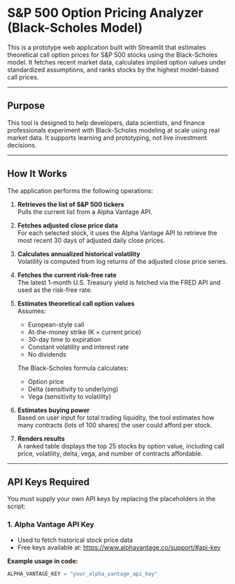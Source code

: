 # S&P 500 Option Pricing Analyzer (Black-Scholes Model)

This is a prototype web application built with Streamlit that estimates theoretical call option prices for S&P 500 stocks using the Black-Scholes model. It fetches recent market data, calculates implied option values under standardized assumptions, and ranks stocks by the highest model-based call prices.

---

## Purpose

This tool is designed to help developers, data scientists, and finance professionals experiment with Black-Scholes modeling at scale using real market data. It supports learning and prototyping, not live investment decisions.

---

## How It Works

The application performs the following operations:

1. **Retrieves the list of S&P 500 tickers**  
   Pulls the current list from a Alpha Vantage API.

2. **Fetches adjusted close price data**  
   For each selected stock, it uses the Alpha Vantage API to retrieve the most recent 30 days of adjusted daily close prices.

3. **Calculates annualized historical volatility**  
   Volatility is computed from log returns of the adjusted close price series.

4. **Fetches the current risk-free rate**  
   The latest 1-month U.S. Treasury yield is fetched via the FRED API and used as the risk-free rate.

5. **Estimates theoretical call option values**  
   Assumes:
   - European-style call
   - At-the-money strike (K = current price)
   - 30-day time to expiration
   - Constant volatility and interest rate
   - No dividends

   The Black-Scholes formula calculates:
   - Option price
   - Delta (sensitivity to underlying)
   - Vega (sensitivity to volatility)

6. **Estimates buying power**  
   Based on user input for total trading liquidity, the tool estimates how many contracts (lots of 100 shares) the user could afford per stock.

7. **Renders results**  
   A ranked table displays the top 25 stocks by option value, including call price, volatility, delta, vega, and number of contracts affordable.

---

## API Keys Required

You must supply your own API keys by replacing the placeholders in the script:

### 1. Alpha Vantage API Key

- Used to fetch historical stock price data
- Free keys available at: https://www.alphavantage.co/support/#api-key

**Example usage in code:**
```python
ALPHA_VANTAGE_KEY = "your_alpha_vantage_api_key"
